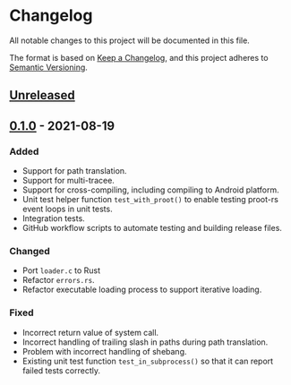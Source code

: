 # Changelog
All notable changes to this project will be documented in this file.

The format is based on [Keep a Changelog](https://keepachangelog.com/en/1.0.0/),
and this project adheres to [Semantic Versioning](https://semver.org/spec/v2.0.0.html).

## [Unreleased]

## [0.1.0] - 2021-08-19
### Added
- Support for path translation.
- Support for multi-tracee.
- Support for cross-compiling, including compiling to Android platform.
- Unit test helper function `test_with_proot()` to enable testing proot-rs event loops in unit tests.
- Integration tests.
- GitHub workflow scripts to automate testing and building release files.

### Changed
- Port `loader.c` to Rust
- Refactor `errors.rs`.
- Refactor executable loading process to support iterative loading.

### Fixed
- Incorrect return value of system call.
- Incorrect handling of trailing slash in paths during path translation.
- Problem with incorrect handling of shebang.
- Existing unit test function `test_in_subprocess()` so that it can report failed tests correctly.

[Unreleased]: https://github.com/proot-me/proot-rs/compare/v0.1.0...HEAD
[0.1.0]: https://github.com/proot-me/proot-rs/releases/tag/v0.1.0
